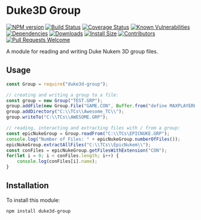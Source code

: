 # Duke3D Group

[![NPM version][npm-version-image]][npm-url]
[![Build Status][build-status-image]][build-status-url]
[![Coverage Status][coverage-image]][coverage-url]
[![Known Vulnerabilities][vulnerabilities-image]][vulnerabilities-url]
[![Dependencies][dependencies-image]][dependencies-url]
[![Downloads][npm-downloads-image]][npm-url]
[![Install Size][install-size-image]][install-size-url]
[![Contributors][contributors-image]][contributors-url]
[![Pull Requests Welcome][pull-requests-image]][pull-requests-url]

A module for reading and writing Duke Nukem 3D group files.

## Usage

```javascript
const Group = require("duke3d-group");

// creating and writing a group to a file:
const group = new Group("TEST.GRP");
group.addFile(new Group.File("GAME.CON", Buffer.from("define MAXPLAYERHEALTH 420")));
group.addDirectory("C:\\TCs\\Awesome_TC\\");
group.writeTo("C:\\TCs\\AWESOME.GRP");

// reading, interacting and extracting files with / from a group:
const epicNukeGroup = Group.readFrom("C:\\TCs\EPICNUKE.GRP");
console.log("Number of Files: " + epicNukeGroup.numberOfFiles());
epicNukeGroup.extractAllFiles("C:\\TCs\\EpicNukem\\");
const conFiles = epicNukeGroup.getFilesWithExtension("CON");
for(let i = 0; i < conFiles.length; i++) {
    console.log(conFiles[i].name);
}
```

## Installation

To install this module:
```bash
npm install duke3d-group
```

[npm-url]: https://www.npmjs.com/package/duke3d-group
[npm-version-image]: https://img.shields.io/npm/v/duke3d-group.svg
[npm-downloads-image]: http://img.shields.io/npm/dm/duke3d-group.svg

[build-status-url]: https://travis-ci.org/nitro404/duke3d-group
[build-status-image]: https://travis-ci.org/nitro404/duke3d-group.svg?branch=master

[coverage-url]: https://coveralls.io/github/nitro404/duke3d-group?branch=master
[coverage-image]: https://coveralls.io/repos/github/nitro404/duke3d-group/badge.svg?branch=master

[vulnerabilities-url]: https://snyk.io/test/github/nitro404/duke3d-group?targetFile=package.json
[vulnerabilities-image]: https://snyk.io/test/github/nitro404/duke3d-group/badge.svg?targetFile=package.json

[dependencies-url]: https://david-dm.org/nitro404/duke3d-group
[dependencies-image]: https://img.shields.io/david/nitro404/duke3d-group.svg

[install-size-url]: https://packagephobia.now.sh/result?p=duke3d-group
[install-size-image]: https://badgen.net/packagephobia/install/duke3d-group

[contributors-url]: https://github.com/nitro404/duke3d-group/graphs/contributors
[contributors-image]: https://img.shields.io/github/contributors/nitro404/duke3d-group.svg

[pull-requests-url]: https://github.com/nitro404/duke3d-group/pulls
[pull-requests-image]: https://img.shields.io/badge/PRs-welcome-brightgreen.svg
